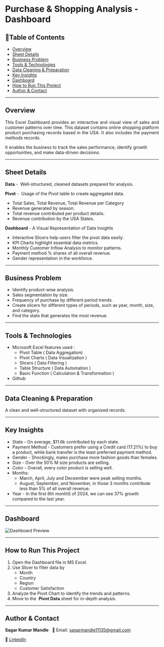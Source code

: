 # Purchase & Shopping Analysis - Dashboard

## 📌Table of Contents
- [Overview](#overview)
- [Sheet Details](#sheet-details)
- [Business Problem](#business-problem)
- [Tools & Technologies](#tools--technologies)
- [Data Cleaning & Preparation](#data-cleaning--preparation)
- [Key Insights](#key-insights)
- [Dashboard](#dashboard)
- [How to Run This Project](#how-to-run-this-project)
- [Author & Contact](#author--contact)

---

## Overview
<p align="justify">
This Excel Dashboard provides an interactive and visual view of sales and customer patterns over time. This dataset contains online shopping platform product purchasing records based in the USA. It also includes the payment methods records.

It enables the business to track the sales performance, identify growth opportunities, and make data-driven decisions.
</p>

---

## Sheet Details

**Data** -  Well-structured, cleaned datasets prepared for analysis.

**Pivot** -  Usage of the Pivot table to create aggregated data. 
- Total Sales, Total Revenue, Total Revenue per Category	
- Revenue generated by season. 
- Total revenue contributed per product details.
- Revenue contribution by the USA States.


**Dashboard** - A Visual Representation of Data Insights
- Interactive Slicers help users filter the pivot data easily.
- KPI Charts highlight essential data metrics.
- Monthly Customer Inflow Analysis to monitor patterns.
- Payment method % shares of all overall revenue.
- Gender representation in the workforce.

---

## Business Problem

- Identify product-wise analysis.
- Sales segmentation by size.
- Frequency of purchase by different period trends.
- Create slicers for different types of periods, such as year, month, size, and category.
- Find the state that generates the most revenue.

---

## Tools & Technologies

- Microsoft Excel features used :
    - Pivot Table ( Data Aggregation)
    - Pivot Charts ( Data Visualization )
    - Slicers ( Data Filtering )
    - Table Structure ( Data Automation )
    - Basic Function ( Calculation & Transformation )
- Github

---
 
 ## Data Cleaning & Preparation
A clean and well-structured dataset with organized records.

---

## Key Insights

- State - On average, $11.6k contributed by each state.
- Payment Method - Customers prefer using a Credit card (17.21%) to buy a product, while bank transfer is the least preferred payment method.
- Gender - Shockingly, males purchase more fashion goods than females.
- Size - Over the 50% M size products are selling.
- Color - Overall, every color product is selling well.
- Months:
    - March, April, July and Deceember were peak selling months.
    - August, September, and November, in those 3 months contribute less than 5% of all overall revenue.
- Year - In the first 6th monthS of 2024, we can see 37% growth compared to the last year.

---

## Dashboard
![Dashboard Preview](Image/dashboard_4.png)

---

## How to Run This Project
1. Open the Dashboard file in MS Excel.
2. Use Slicer to filter data by
    - Month
    - Country
    - Region
    - Customer Satisfaction
3. Analyze the Pivot Chart to identify the trends and patterns.
4. Move to the  **Pivot Data** sheet for in-depth analysis.

---

## Author & Contact

**Sagar Kumar Mandle**   
📧 Email: sagarmandle11135@gmail.com 

🔗 [LinkedIn](https://www.linkedin.com/in/sagar-kumar-mandle-7086ba366/)



